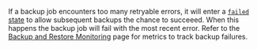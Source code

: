 If a backup job encounters too many retryable errors, it will enter a [`failed` state](show-jobs.html#job-status) to allow subsequent backups the chance to succeeed. When this happens the backup job will fail with the most recent error. Refer to the [Backup and Restore Monitoring](backup-and-restore-monitoring.html) page for metrics to track backup failures.